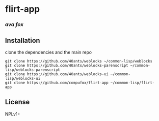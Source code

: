 # flirt-app
### _ava fox_

## Installation

clone the dependencies and the main repo

```shell
git clone https://github.com/40ants/weblocks ~/common-lisp/weblocks
git clone https://github.com/40ants/weblocks-parenscript ~/common-lisp/weblocks-parenscript
git clone https://github.com/40ants/weblocks-ui ~/common-lisp/weblocks-ui
git clone https://github.com/compufox/flirt-app ~/common-lisp/flirt-app
```

## License

NPLv1+

